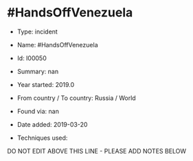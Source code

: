# #HandsOffVenezuela

* Type: incident

* Name: #HandsOffVenezuela

* Id: I00050

* Summary: nan

* Year started: 2019.0

* From country / To country: Russia / World

* Found via: nan

* Date added: 2019-03-20

* Techniques used: 


DO NOT EDIT ABOVE THIS LINE - PLEASE ADD NOTES BELOW

